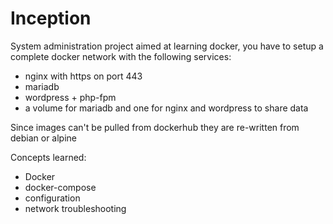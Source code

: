 # Inception

System administration project aimed at learning docker, you have to setup a complete docker network with the following services:
- nginx with https on port 443
- mariadb
- wordpress + php-fpm
- a volume for mariadb and one for nginx and wordpress to share data

Since images can't be pulled from dockerhub they are re-written from debian or alpine

Concepts learned:
- Docker
- docker-compose
- configuration
- network troubleshooting
